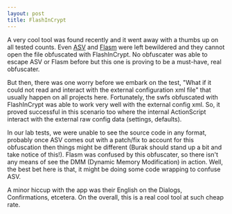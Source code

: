 ```yaml
---
layout: post
title: FlashInCrypt
---
```


A very cool tool was found recently and it went away with a thumbs up on all tested counts. Even [ASV](http://buraks.com/asv/) and [Flasm](http://flasm.sourceforge.net/) were left bewildered and they cannot open the file obfuscated with FlashInCrypt. No obfuscater was able to escape ASV or Flasm before but this one is proving to be a must-have, real obfuscater.

But then, there was one worry before we embark on the test, "What if it could not read and interact with the external configuration xml file" that usually happen on all projects here. Fortunately, the swfs obfuscated with FlashInCrypt was able to work very well with the external config xml. So, it proved successful in this scenario too where the internal ActionScript interact with the external raw config data (settings, defaults).

In our lab tests, we were  unable to see the source code in any format, probably once ASV comes out with a patch/fix to account for this obfuscation then things might be different (Burak should stand up a bit and take notice of this!). Flasm was confused by this obfuscater, so there isn't any means of see the DMM (Dynamic Memory Modification) in action. Well, the best bet here is that, it might be doing some code wrapping to confuse ASV.

A minor hiccup with the app was their English on the Dialogs, Confirmations, etcetera. On the overall, this is a real cool tool at such cheap rate.
